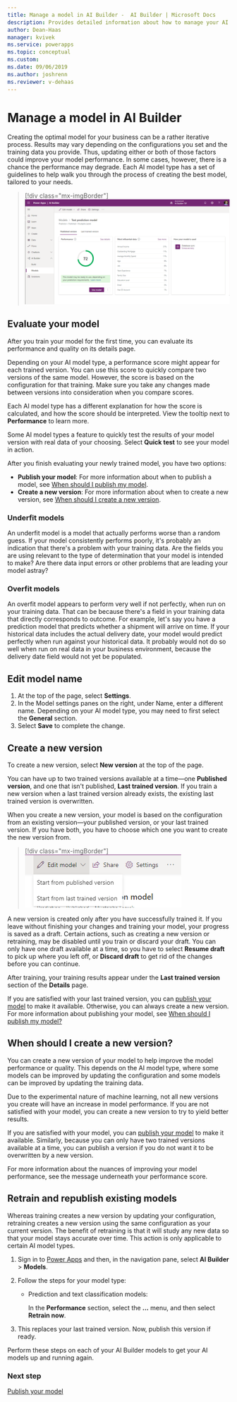 ```yaml
---
title: Manage a model in AI Builder -  AI Builder | Microsoft Docs
description: Provides detailed information about how to manage your AI models in AI Builder.
author: Dean-Haas
manager: kvivek
ms.service: powerapps
ms.topic: conceptual
ms.custom: 
ms.date: 09/06/2019
ms.author: joshrenn
ms.reviewer: v-dehaas
---
```


# Manage a model in AI Builder

Creating the optimal model for your business can be a rather iterative process. Results may vary depending on the configurations you set and the training data you provide. Thus, updating either or both of those factors could improve your model performance. In some cases, however, there is a chance the performance may degrade. Each AI model type has a set of guidelines to help walk you through the process of creating the best model, tailored to your needs.

> [!div class="mx-imgBorder"]
> ![Manage AI model screen](media/manage-model.png "Manage AI model screen")

## Evaluate your model

After you train your model for the first time, you can evaluate its performance and quality on its details page.

Depending on your AI model type, a performance score might appear for each trained version. You can use this score to quickly compare two versions of the same model. However, the score is based on the configuration for that training. Make sure you take any changes made between versions into consideration  when you compare scores.

Each AI model type has a different explanation for how the score is calculated, and how the score should be interpreted. View the tooltip next to **Performance** to learn more.

Some AI model types a feature to quickly test the results of your model version with real data of your choosing. Select **Quick test** to see your model in action.

After you finish evaluating your newly trained model, you have two options:

- **Publish your model**: For more information about when to publish a model, see [When should I publish my model](publish-model.md#when-should-i-publish-my-model).
- **Create a new version**: For more information about when to create a new version, see [When should I create a new version](#when-should-i-create-a-new-version).

### Underfit models

An underfit model is a model that actually performs worse than a random guess. If your model consistently performs poorly, it's probably an indication that there's a problem with your training data. Are the fields you are using relevant to the type of determination that your model is intended to make? Are there data input errors or other problems that are leading your model astray?

### Overfit models

An overfit model appears to perform very well if not perfectly, when run on your training data. That can be because there's a field in your training data that directly corresponds to outcome. For example, let's say you have a prediction model that predicts whether a shipment will arrive on time. If your historical data includes the actual delivery date, your model would predict perfectly when run against your historical data. It probably would not do so well when run on real data in your business environment, because the delivery date field would not yet be populated.

## Edit model name

1. At the top of the page, select **Settings**.
2. In the Model settings panes on the right, under Name, enter a different name. Depending on your AI model type, you may need to first select the **General** section.
3. Select **Save** to complete the change.

## Create a new version

To create a new version, select **New version** at the top of the page.

You can have up to two trained versions available at a time—one **Published version**, and one that isn't published, **Last trained version**. If you train a new version when a last trained version already exists, the existing last trained version is overwritten.

When you create a new version, your model is based on the configuration from an existing version—your published version, or  your last trained version. If you have both, you have to choose which one you want to create the new version from.

> [!div class="mx-imgBorder"]
> ![New version menu](media/new-version-menu.png "New version menu")

A new version is created only after you have successfully trained it. If you leave without finishing your changes and training your model, your progress is saved as a draft. Certain actions, such as creating a new version or retraining, may be disabled until you train or discard your draft. You can only have one draft available at a time, so you have to select **Resume draft** to pick up where you left off, or **Discard draft** to get rid of the changes before you can continue.

After training, your training results appear under the **Last trained version** section of the **Details** page.

If you are satisfied with your last trained version, you can [publish your model](publish-model.md) to make it available. Otherwise, you can always create a new version. For more information about publishing your model, see [When should I publish my model?](publish-model.md)

## When should I create a new version?

You can create a new version of your model to help improve the model performance or quality. This depends on the AI model type, where some models can be improved by updating the configuration and some models can be improved by updating the training data.

Due to the experimental nature of machine learning, not all new versions you create will have an increase in model performance. If you are not satisfied with your model, you can create a new version to try to yield better results.

If you are satisfied with your model, you can [publish your model](publish-model.md) to make it available. Similarly, because you can only have  two trained versions available at a time, you can publish a version if you do not want it to be overwritten by a new version.

For more information about the nuances of improving your model performance, see the message underneath your performance score.

## Retrain and republish existing models

Whereas training creates a new version by updating your configuration, retraining creates a new version using the same configuration as your current version. The benefit of retraining is that it will study any new data so that your model stays accurate over time. This action is only applicable to certain AI model types.

1. Sign in to [Power Apps](https://make.powerapps.com/) and then, in the navigation pane, select **AI Builder** > **Models**.
1. Follow the steps for your model type:
    - Prediction and text classification models:

        In the **Performance** section, select the **…** menu, and then select **Retrain now**.

1. This replaces your last trained version. Now, publish this version if ready.

Perform these steps on each of your AI Builder models to get your AI models up and running again.

### Next step

[Publish your model](publish-model.md)
